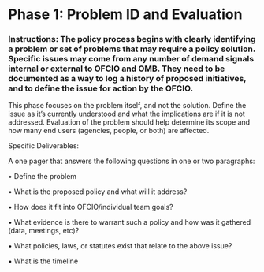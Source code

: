 # Phase 1: Problem ID and Evaluation
### Instructions: The policy process begins with clearly identifying a problem or set of problems that may require a policy solution. Specific issues may come from any number of demand signals internal or external to OFCIO and OMB.  They need to be documented as a way to log a history of proposed initiatives, and to define the issue for action by the OFCIO.

This phase focuses on the problem itself, and not the solution. Define the issue as it’s currently understood and what the implications are if it is not addressed. Evaluation of the problem should help determine its scope and how many end users (agencies, people, or both) are affected.

Specific Deliverables:

A one pager that answers the following questions in one or two paragraphs:

•	Define the problem 

•	What is the proposed policy and what will it address?

•	How does it fit into OFCIO/individual team goals?

•	What evidence is there to warrant such a policy and how was it gathered (data, meetings, etc)?

•	What policies, laws, or statutes exist that relate to the above issue?

•	What is the timeline 

